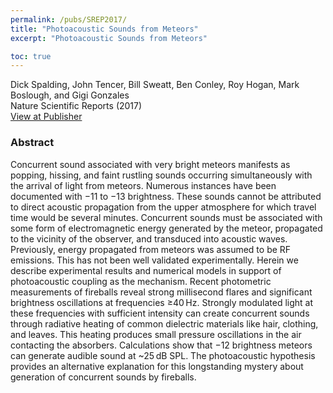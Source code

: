 ```yaml
---
permalink: /pubs/SREP2017/
title: "Photoacoustic Sounds from Meteors"
excerpt: "Photoacoustic Sounds from Meteors"

toc: true
---
```


Dick Spalding, John Tencer, Bill Sweatt, Ben Conley, Roy Hogan, Mark Boslough, and Gigi Gonzales  
Nature Scientific Reports (2017)  
[View at Publisher](https://www.nature.com/articles/srep41251)  

### Abstract

Concurrent sound associated with very bright meteors manifests as popping, hissing, and faint rustling sounds occurring simultaneously with the arrival of light from meteors. Numerous instances have been documented with −11 to −13 brightness. These sounds cannot be attributed to direct acoustic propagation from the upper atmosphere for which travel time would be several minutes. Concurrent sounds must be associated with some form of electromagnetic energy generated by the meteor, propagated to the vicinity of the observer, and transduced into acoustic waves. Previously, energy propagated from meteors was assumed to be RF emissions. This has not been well validated experimentally. Herein we describe experimental results and numerical models in support of photoacoustic coupling as the mechanism. Recent photometric measurements of fireballs reveal strong millisecond flares and significant brightness oscillations at frequencies ≥40 Hz. Strongly modulated light at these frequencies with sufficient intensity can create concurrent sounds through radiative heating of common dielectric materials like hair, clothing, and leaves. This heating produces small pressure oscillations in the air contacting the absorbers. Calculations show that −12 brightness meteors can generate audible sound at ~25 dB SPL. The photoacoustic hypothesis provides an alternative explanation for this longstanding mystery about generation of concurrent sounds by fireballs.